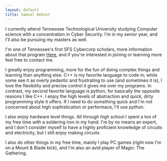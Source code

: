```yaml
---
layout: default
title: Samuel Wehunt
---
```


I currently attend Tennessee Technological University studying Computer science with a concentration in Cyber Security. 
I'm in my senior year, and I'll also be pursuing my masters as well.

I'm one of Tennessee's first SFS Cybercorp scholars, more information about that program [Here][sfs-link], and if you're interested in 
joining or learning more feel free to contact me.

I greatly enjoy programming, more for the fun of doing complex things and learning than anything else. 
C++ is my favorite language to code in; while some see it as overly pedantic and frustrating to use (and sometimes it is), 
I love the flexibility and precise control it gives me over my programs. 
In contrast, my second favorite language is python, for basically the opposite reasons I like C++. I enjoy the high levels of abstraction and 
quick, dirty programming style it offers. If I need to do something quick and I'm not concerned about high sophistication or performace, I'll use python. 

I also enjoy hardware level things. All through high school I spent a ton of my free time with a soldering iron in my hand. 
I'm by no means an expert, and I don't consider myself to have a highly proficient knowledge of circuits and electricity, but I still enjoy making circuits.

I also do other things in my free time, mainly I play PC games (right now I'm on a Mount & Blade kick), and I'm also an avid player of Magic: The Gathering.

[sfs-link]: https://www.sfs.opm.gov/ "link to sfs website"
